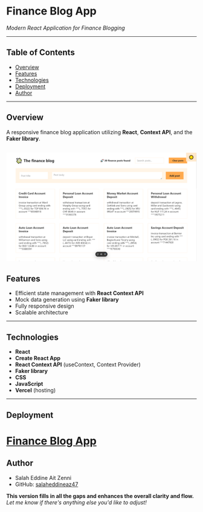 # Finance Blog App

_Modern React Application for Finance Blogging_

---

## Table of Contents

- [Overview](#overview)
- [Features](#features)
- [Technologies](#technologies)
- [Deployment](#deployment)
- [Author](#author)

---

## Overview

A responsive finance blog application utilizing **React**, **Context API**, and the **Faker library**.

## ![App Preview](./public/screenshot.PNG)

## Features

- Efficient state management with **React Context API**
- Mock data generation using **Faker library**
- Fully responsive design
- Scalable architecture

---

## Technologies

- **React**
- **Create React App**
- **React Context API** (useContext, Context Provider)
- **Faker library**
- **CSS**
- **JavaScript**
- **Vercel** (hosting)

---

## Deployment

# [Finance Blog App](https://finance-blog-tau.vercel.app/)

## Author

- Salah Eddine Ait Zenni
- GitHub: [salaheddineaz47](https://github.com/salaheddineaz47)

**This version fills in all the gaps and enhances the overall clarity and flow.**  
_Let me know if there's anything else you'd like to adjust!_

